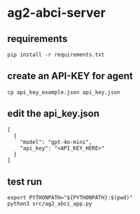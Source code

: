 # ag2-abci-server
## requirements

```
pip install -r requirements.txt
```

## create an API-KEY for agent
```
cp api_key_example.json api_key.json
```
## edit the api_key.json
```
[
  {
    "model": "gpt-4o-mini",
    "api_key": "<API_KEY_HERE>"
  }
]
```

## test run
```
export PYTHONPATH="${PYTHONPATH}:$(pwd)"
python3 src/ag2_abci_app.py
```
